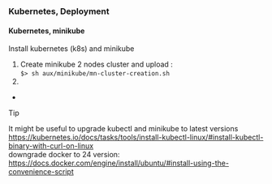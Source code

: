 ### Kubernetes, Deployment

#### Kubernetes, minikube  
Install kubernetes (k8s) and minikube  
   1. Create minikube 2 nodes cluster and upload :  
      `$> sh aux/minikube/mn-cluster-creation.sh`  
   2. 
   * 

> [!Tip]
> 
> It might be useful to upgrade kubectl and minikube to latest versions  
> https://kubernetes.io/docs/tasks/tools/install-kubectl-linux/#install-kubectl-binary-with-curl-on-linux  
> downgrade docker to 24 version:  
> https://docs.docker.com/engine/install/ubuntu/#install-using-the-convenience-script
